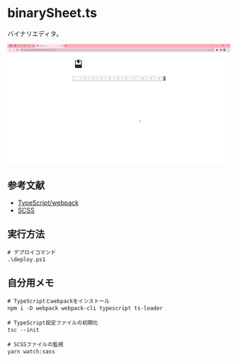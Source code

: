 # binarySheet.ts

バイナリエディタ。  

![成果物](./fruit.gif)  

## 参考文献

- [TypeScript/webpack](https://ics.media/entry/16329/)
- [SCSS](https://blog-and-destroy.com/25933)

## 実行方法

```shell
# デプロイコマンド
.\deploy.ps1
```

## 自分用メモ

```shell
# TypeScriptとwebpackをインストール
npm i -D webpack webpack-cli typescript ts-loader

# TypeScript設定ファイルの初期化
tsc --init

# SCSSファイルの監視
yarn watch:sass
```
